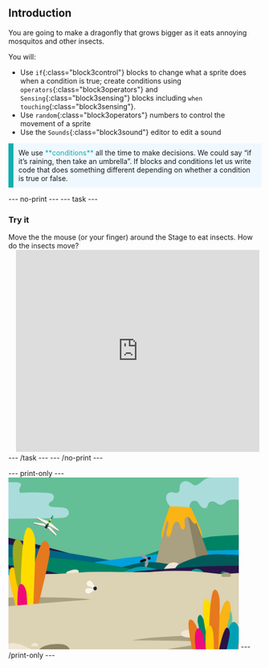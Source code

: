 ## Introduction

You are going to make a dragonfly that grows bigger as it eats annoying mosquitos and other insects.

You will:
+ Use `if`{:class="block3control"} blocks to change what a sprite does when a condition is true; create conditions using `operators`{:class="block3operators"} and `Sensing`{:class="block3sensing"} blocks including `when touching`{:class="block3sensing"}.
+ Use `random`{:class="block3operators"} numbers to control the movement of a sprite
+ Use the `Sounds`{:class="block3sound"}  editor to edit a sound

<p style="border-left: solid; border-width:10px; border-color: #0faeb0; background-color: aliceblue; padding: 10px;">
We use <span style="color: #0faeb0">**conditions**</span> all the time to make decisions. We could say “if it’s raining, then take an umbrella”. If blocks and conditions let us write code that does something different depending on whether a condition is true or false.</p>

--- no-print ---
--- task ---
### Try it
<div style="display: flex; flex-wrap: wrap">
<div style="flex-basis: 175px; flex-grow: 1">  
Move the the mouse (or your finger) around the Stage to eat insects. How do the insects move?
</div>
<div class="scratch-preview" style="margin-left: 15px;">
  <iframe allowtransparency="true" width="485" height="402" src="https://scratch.mit.edu/projects/embed/521688740/?autostart=false" frameborder="0"></iframe>
</div>
</div>
--- /task ---
--- /no-print ---

--- print-only ---
![Completed project](images/showcase_static.png)
--- /print-only ---
